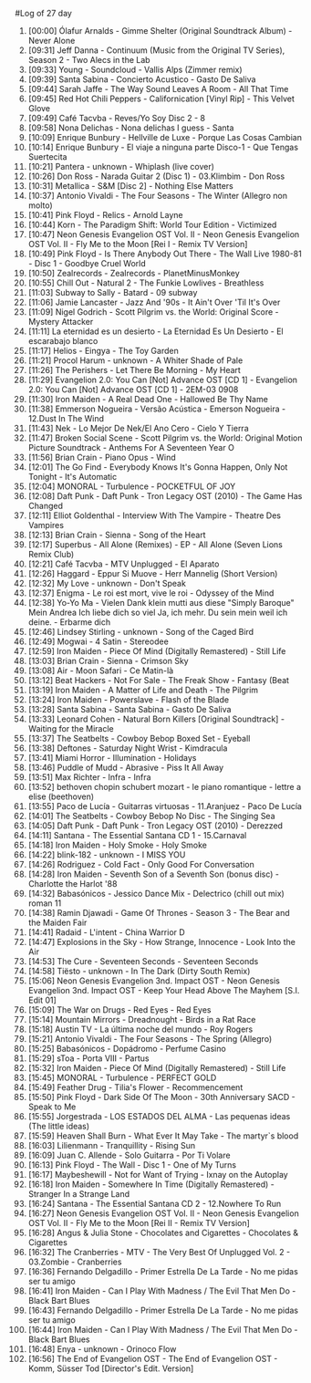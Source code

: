 #Log of 27 day

1. [00:00] Ólafur Arnalds - Gimme Shelter (Original Soundtrack Album) - Never Alone
1. [09:31] Jeff Danna - Continuum (Music from the Original TV Series), Season 2 - Two Alecs in the Lab
1. [09:33] Young - Soundcloud - Vallis Alps (Zimmer remix)
1. [09:39] Santa Sabina - Concierto Acustico - Gasto De Saliva
1. [09:44] Sarah Jaffe - The Way Sound Leaves A Room - All That Time
1. [09:45] Red Hot Chili Peppers - Californication [Vinyl Rip] - This Velvet Glove
1. [09:49] Café Tacvba - Reves/Yo Soy Disc 2 - 8
1. [09:58] Nona Delichas - Nona delichas I guess - Santa
1. [10:09] Enrique Bunbury - Hellville de Luxe - Porque Las Cosas Cambian
1. [10:14] Enrique Bunbury - El viaje a ninguna parte Disco-1 - Que Tengas Suertecita
1. [10:21] Pantera - unknown - Whiplash (live cover)
1. [10:26] Don Ross - Narada Guitar 2 (Disc 1) - 03.Klimbim - Don Ross
1. [10:31] Metallica - S&M [Disc 2] - Nothing Else Matters
1. [10:37] Antonio Vivaldi - The Four Seasons - The Winter  (Allegro non molto)
1. [10:41] Pink Floyd - Relics - Arnold Layne
1. [10:44] Korn - The Paradigm Shift: World Tour Edition - Victimized
1. [10:47] Neon Genesis Evangelion OST Vol. II - Neon Genesis Evangelion OST Vol. II - Fly Me to the Moon [Rei I - Remix TV Version]
1. [10:49] Pink Floyd - Is There Anybody Out There - The Wall Live 1980-81 - Disc 1 - Goodbye Cruel World
1. [10:50] Zealrecords - Zealrecords - PlanetMinusMonkey
1. [10:55] Chill Out - Natural 2 - The Funkie Lowlives - Breathless
1. [11:03] Subway to Sally - Batard - 09 subway
1. [11:06] Jamie Lancaster - Jazz And '90s - It Ain't Over 'Til It's Over
1. [11:09] Nigel Godrich - Scott Pilgrim vs. the World: Original Score - Mystery Attacker
1. [11:11] La eternidad es un desierto - La Eternidad Es Un Desierto - El escarabajo blanco
1. [11:17] Helios - Eingya - The Toy Garden
1. [11:21] Procol Harum - unknown - A Whiter Shade of Pale
1. [11:26] The Perishers - Let There Be Morning - My Heart
1. [11:29] Evangelion 2.0: You Can [Not] Advance OST [CD 1] - Evangelion 2.0: You Can [Not] Advance OST [CD 1] - 2EM-03 0908
1. [11:30] Iron Maiden - A Real Dead One - Hallowed Be Thy Name
1. [11:38] Emmerson Nogueira - Versão Acústica - Emerson Nogueira - 12.Dust In The Wind
1. [11:43] Nek - Lo Mejor De Nek/El Ano Cero - Cielo Y Tierra
1. [11:47] Broken Social Scene - Scott Pilgrim vs. the World: Original Motion Picture Soundtrack - Anthems For A Seventeen Year O
1. [11:56] Brian Crain - Piano Opus - Wind
1. [12:01] The Go Find - Everybody Knows It's Gonna Happen, Only Not Tonight - It's Automatic
1. [12:04] MONORAL - Turbulence - POCKETFUL OF JOY
1. [12:08] Daft Punk - Daft Punk - Tron Legacy OST (2010) - The Game Has Changed
1. [12:11] Elliot Goldenthal - Interview With The Vampire - Theatre Des Vampires
1. [12:13] Brian Crain - Sienna - Song of the Heart
1. [12:17] Superbus - All Alone (Remixes) - EP - All Alone (Seven Lions Remix Club)
1. [12:21] Café Tacvba - MTV Unplugged - El Aparato
1. [12:26] Haggard - Eppur Si Muove - Herr Mannelig (Short Version)
1. [12:32] My Love - unknown - Don't Speak
1. [12:37] Enigma - Le roi est mort, vive le roi - Odyssey of the Mind
1. [12:38] Yo-Yo Ma - Vielen Dank klein mutti aus diese "Simply Baroque" Mein Andrea Ich liebe dich so viel Ja, ich mehr. Du sein mein weil ich deine. - Erbarme dich
1. [12:46] Lindsey Stirling - unknown - Song of the Caged Bird
1. [12:49] Mogwai - 4 Satin - Stereodee
1. [12:59] Iron Maiden - Piece Of Mind (Digitally Remastered) - Still Life
1. [13:03] Brian Crain - Sienna - Crimson Sky
1. [13:08] Air - Moon Safari - Ce Matin-là
1. [13:12] Beat Hackers - Not For Sale - The Freak Show - Fantasy (Beat
1. [13:19] Iron Maiden - A Matter of Life and Death - The Pilgrim
1. [13:24] Iron Maiden - Powerslave - Flash of the Blade
1. [13:28] Santa Sabina - Santa Sabina - Gasto De Saliva
1. [13:33] Leonard Cohen - Natural Born Killers [Original Soundtrack] - Waiting for the Miracle
1. [13:37] The Seatbelts - Cowboy Bebop Boxed Set - Eyeball
1. [13:38] Deftones - Saturday Night Wrist - Kimdracula
1. [13:41] Miami Horror - Illumination - Holidays
1. [13:46] Puddle of Mudd - Abrasive - Piss It All Away
1. [13:51] Max Richter - Infra - Infra
1. [13:52] bethoven chopin schubert mozart - le piano romantique - lettre a elise (beethoven)
1. [13:55] Paco de Lucía - Guitarras virtuosas - 11.Aranjuez - Paco De Lucía
1. [14:01] The Seatbelts - Cowboy Bebop No Disc - The Singing Sea
1. [14:05] Daft Punk - Daft Punk - Tron Legacy OST (2010) - Derezzed
1. [14:11] Santana - The Essential Santana CD 1 - 15.Carnaval
1. [14:18] Iron Maiden - Holy Smoke - Holy Smoke
1. [14:22] blink-182 - unknown - I MISS YOU
1. [14:26] Rodriguez - Cold Fact - Only Good For Conversation
1. [14:28] Iron Maiden - Seventh Son of a Seventh Son (bonus disc) - Charlotte the Harlot '88
1. [14:32] Babasónicos - Jessico Dance Mix - Delectrico (chill out mix) roman 11
1. [14:38] Ramin Djawadi - Game Of Thrones - Season 3 - The Bear and the Maiden Fair
1. [14:41] Radaid - L'intent - China Warrior D
1. [14:47] Explosions in the Sky - How Strange, Innocence - Look Into the Air
1. [14:53] The Cure - Seventeen Seconds - Seventeen Seconds
1. [14:58] Tiësto - unknown - In The Dark (Dirty South Remix)
1. [15:06] Neon Genesis Evangelion 3nd. Impact OST - Neon Genesis Evangelion 3nd. Impact OST - Keep Your Head Above The Mayhem [S.I. Edit 01]
1. [15:09] The War on Drugs - Red Eyes - Red Eyes
1. [15:14] Mountain Mirrors - Dreadnought - Birds in a Rat Race
1. [15:18] Austin TV - La última noche del mundo - Roy Rogers
1. [15:21] Antonio Vivaldi - The Four Seasons - The Spring  (Allegro)
1. [15:25] Babasónicos - Dopádromo - Perfume Casino
1. [15:29] sToa - Porta VIII - Partus
1. [15:32] Iron Maiden - Piece Of Mind (Digitally Remastered) - Still Life
1. [15:45] MONORAL - Turbulence - PERFECT GOLD
1. [15:49] Feather Drug - Tilia's Flower - Recommencement
1. [15:50] Pink Floyd - Dark Side Of The Moon - 30th Anniversary SACD - Speak to Me
1. [15:55] Jorgestrada - LOS ESTADOS DEL ALMA - Las pequenas ideas (The little  ideas)
1. [15:59] Heaven Shall Burn - What Ever It May Take - The martyr`s blood
1. [16:03] Lilienmann - Tranquillity - Rising Sun
1. [16:09] Juan C. Allende - Solo Guitarra - Por Ti Volare
1. [16:13] Pink Floyd - The Wall - Disc 1 - One of My Turns
1. [16:17] Maybeshewill - Not for Want of Trying - Ixnay on the Autoplay
1. [16:18] Iron Maiden - Somewhere In Time (Digitally Remastered) - Stranger In a Strange Land
1. [16:24] Santana - The Essential Santana CD 2 - 12.Nowhere To Run
1. [16:27] Neon Genesis Evangelion OST Vol. II - Neon Genesis Evangelion OST Vol. II - Fly Me to the Moon [Rei II - Remix TV Version]
1. [16:28] Angus & Julia Stone - Chocolates and Cigarettes - Chocolates & Cigarettes
1. [16:32] The Cranberries - MTV - The Very Best Of Unplugged Vol. 2 - 03.Zombie - Cranberries
1. [16:36] Fernando Delgadillo - Primer Estrella De La Tarde - No me pidas ser tu amigo
1. [16:41] Iron Maiden - Can I Play With Madness / The Evil That Men Do - Black Bart Blues
1. [16:43] Fernando Delgadillo - Primer Estrella De La Tarde - No me pidas ser tu amigo
1. [16:44] Iron Maiden - Can I Play With Madness / The Evil That Men Do - Black Bart Blues
1. [16:48] Enya - unknown - Orinoco Flow
1. [16:56] The End of Evangelion OST - The End of Evangelion OST - Komm, Süsser Tod [Director's Edit. Version]
